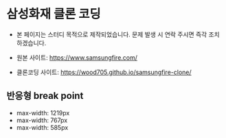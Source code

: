 # 삼성화재 클론 코딩

- 본 페이지는 스터디 목적으로 제작되었습니다. 문제 발생 시 연락 주시면 즉각 조치하겠습니다.

- 원본 사이트: https://www.samsungfire.com/
- 클론코딩 사이트: https://wood705.github.io/samsungfire-clone/

## 반응형 break point

- max-width: 1219px
- max-width: 767px
- max-width: 585px
